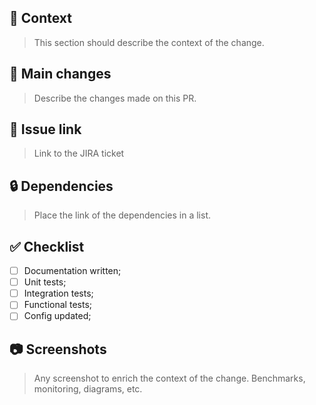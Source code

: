 ## 📒 Context

> This section should describe the context of the change.

## 👷 Main changes

> Describe the changes made on this PR.

## 🔗 Issue link

> Link to the JIRA ticket

## 🔒 Dependencies

> Place the link of the dependencies in a list.

## ✅ Checklist

- [ ] Documentation written;
- [ ] Unit tests;
- [ ] Integration tests;
- [ ] Functional tests;
- [ ] Config updated;

## 📷 Screenshots

> Any screenshot to enrich the context of the change. Benchmarks, monitoring, diagrams, etc.